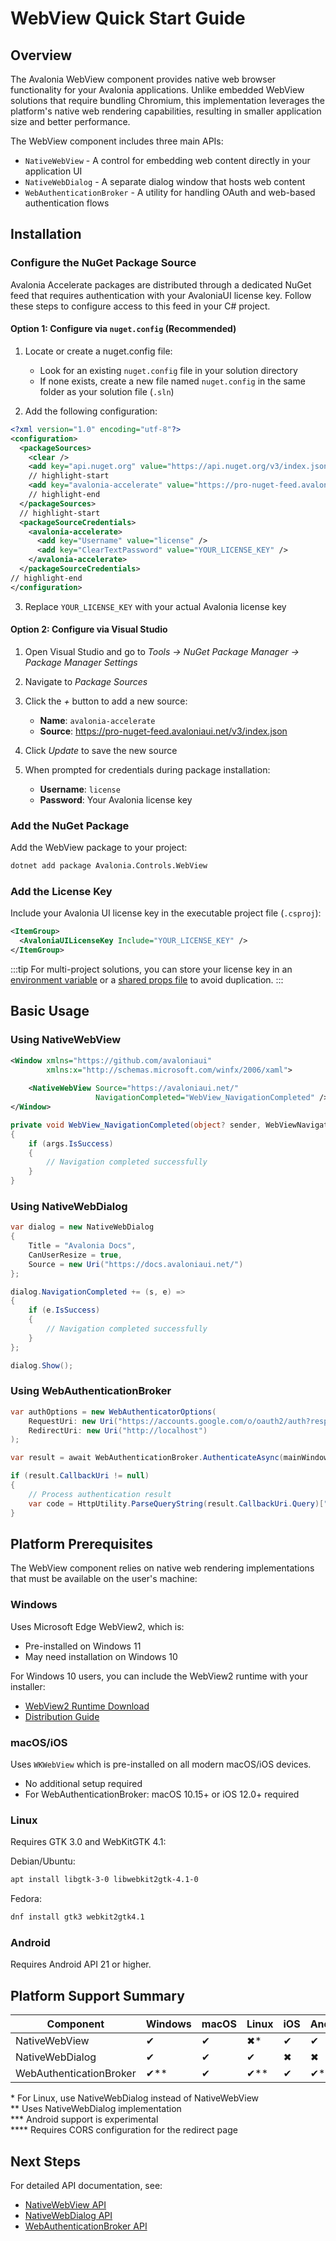 # WebView Quick Start Guide

## Overview

The Avalonia WebView component provides native web browser functionality for your Avalonia applications. Unlike embedded WebView solutions that require bundling Chromium, this implementation leverages the platform's native web rendering capabilities, resulting in smaller application size and better performance.

The WebView component includes three main APIs:

- `NativeWebView` - A control for embedding web content directly in your application UI
- `NativeWebDialog` - A separate dialog window that hosts web content
- `WebAuthenticationBroker` - A utility for handling OAuth and web-based authentication flows

## Installation

### Configure the NuGet Package Source

Avalonia Accelerate packages are distributed through a dedicated NuGet feed that requires authentication with your AvaloniaUI license key. Follow these steps to configure access to this feed in your C# project.

#### Option 1: Configure via `nuget.config` (Recommended)

1. Locate or create a nuget.config file:
    - Look for an existing `nuget.config` file in your solution directory
    - If none exists, create a new file named `nuget.config` in the same folder as your solution file (`.sln`)

2. Add the following configuration:

```xml
<?xml version="1.0" encoding="utf-8"?>
<configuration>
  <packageSources>
    <clear />
    <add key="api.nuget.org" value="https://api.nuget.org/v3/index.json" />
    // highlight-start
    <add key="avalonia-accelerate" value="https://pro-nuget-feed.avaloniaui.net/v3/index.json" />
    // highlight-end
  </packageSources>
  // highlight-start
  <packageSourceCredentials>
    <avalonia-accelerate>
      <add key="Username" value="license" />
      <add key="ClearTextPassword" value="YOUR_LICENSE_KEY" />
    </avalonia-accelerate>
  </packageSourceCredentials>
// highlight-end
</configuration>
```

3. Replace `YOUR_LICENSE_KEY` with your actual Avalonia license key

#### Option 2: Configure via Visual Studio

1. Open Visual Studio and go to _Tools → NuGet Package Manager → Package Manager Settings_
2. Navigate to _Package Sources_
3. Click the _+_ button to add a new source:

    - **Name**: `avalonia-accelerate`
    - **Source**: https://pro-nuget-feed.avaloniaui.net/v3/index.json

4. Click _Update_ to save the new source
5. When prompted for credentials during package installation:

    - **Username**: `license`
    - **Password**: Your Avalonia license key

### Add the NuGet Package

Add the WebView package to your project:

```bash
dotnet add package Avalonia.Controls.WebView
```

### Add the License Key

Include your Avalonia UI license key in the executable project file (`.csproj`):

```xml
<ItemGroup>
  <AvaloniaUILicenseKey Include="YOUR_LICENSE_KEY" />
</ItemGroup>
```

:::tip
For multi-project solutions, you can store your license key in an [environment variable](https://learn.microsoft.com/en-us/visualstudio/msbuild/how-to-use-environment-variables-in-a-build) or a [shared props file](https://learn.microsoft.com/en-us/visualstudio/msbuild/customize-by-directory?view=vs-2022#directorybuildprops-example) to avoid duplication.
:::

## Basic Usage

### Using NativeWebView

```xml
<Window xmlns="https://github.com/avaloniaui"
        xmlns:x="http://schemas.microsoft.com/winfx/2006/xaml">
    
    <NativeWebView Source="https://avaloniaui.net/"
                   NavigationCompleted="WebView_NavigationCompleted" />
</Window>
```

```csharp
private void WebView_NavigationCompleted(object? sender, WebViewNavigationCompletedEventArgs args)
{
    if (args.IsSuccess)
    {
        // Navigation completed successfully
    }
}
```

### Using NativeWebDialog

```csharp
var dialog = new NativeWebDialog
{
    Title = "Avalonia Docs",
    CanUserResize = true,
    Source = new Uri("https://docs.avaloniaui.net/")
};

dialog.NavigationCompleted += (s, e) => 
{
    if (e.IsSuccess)
    {
        // Navigation completed successfully
    }
};

dialog.Show();
```

### Using WebAuthenticationBroker

```csharp
var authOptions = new WebAuthenticatorOptions(
    RequestUri: new Uri("https://accounts.google.com/o/oauth2/auth?response_type=code&client_id=YOUR_CLIENT_ID&redirect_uri=http://localhost&scope=openid"),
    RedirectUri: new Uri("http://localhost")
);

var result = await WebAuthenticationBroker.AuthenticateAsync(mainWindow, authOptions);

if (result.CallbackUri != null)
{
    // Process authentication result
    var code = HttpUtility.ParseQueryString(result.CallbackUri.Query)["code"];
}
```

## Platform Prerequisites

The WebView component relies on native web rendering implementations that must be available on the user's machine:

### Windows

Uses Microsoft Edge WebView2, which is:

- Pre-installed on Windows 11
- May need installation on Windows 10

For Windows 10 users, you can include the WebView2 runtime with your installer:

- [WebView2 Runtime Download](https://developer.microsoft.com/en-us/microsoft-edge/webview2?form=MA13LH#download)
- [Distribution Guide](https://learn.microsoft.com/en-us/microsoft-edge/webview2/concepts/distribution?tabs=dotnetcsharp)

### macOS/iOS

Uses `WKWebView` which is pre-installed on all modern macOS/iOS devices.

- No additional setup required
- For WebAuthenticationBroker: macOS 10.15+ or iOS 12.0+ required

### Linux

Requires GTK 3.0 and WebKitGTK 4.1:

Debian/Ubuntu:

```bash
apt install libgtk-3-0 libwebkit2gtk-4.1-0
```

Fedora:

```bash
dnf install gtk3 webkit2gtk4.1
```

### Android

Requires Android API 21 or higher.

## Platform Support Summary

| Component | Windows | macOS | Linux | iOS | Android | Browser |
|-----------|---------|-------|-------|-----|---------|---------|
| NativeWebView | ✔ | ✔ | ✖* | ✔ | ✔ | ✖ |
| NativeWebDialog | ✔ | ✔ | ✔ | ✖ | ✖ | ✖ |
| WebAuthenticationBroker | ✔** | ✔ | ✔** | ✔ | ✔*** | ✔**** |

\* For Linux, use NativeWebDialog instead of NativeWebView  
\** Uses NativeWebDialog implementation  
\*** Android support is experimental  
\**** Requires CORS configuration for the redirect page

## Next Steps

For detailed API documentation, see:

- [NativeWebView API](nativewebview.md)
- [NativeWebDialog API](nativewebdialog.md)
- [WebAuthenticationBroker API](webauthenticationbroker.md)
